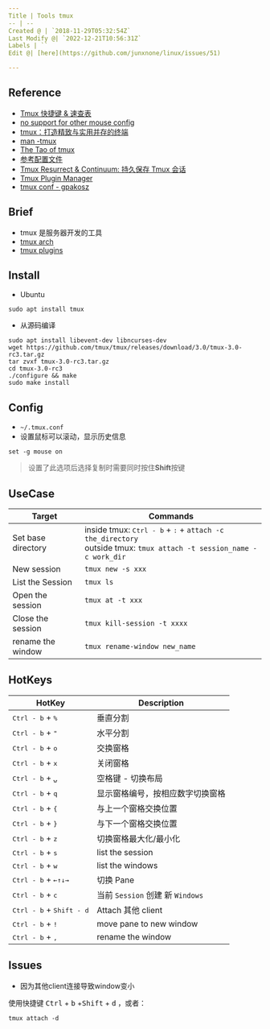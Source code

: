 ```yaml
---
Title | Tools tmux
-- | --
Created @ | `2018-11-29T05:32:54Z`
Last Modify @| `2022-12-21T10:56:31Z`
Labels | ``
Edit @| [here](https://github.com/junxnone/linux/issues/51)

---
```

## Reference
- [Tmux 快捷键 & 速查表](https://blog.csdn.net/xiaxuesong666/article/details/80579945) 
- [no support for other mouse config](https://superuser.com/questions/210125/scroll-shell-output-with-mouse-in-tmux)
- [tmux：打造精致与实用并存的终端](https://segmentfault.com/a/1190000008188987)
- [man -tmux](http://man.openbsd.org/OpenBSD-current/man1/tmux.1)
- [The Tao of tmux](https://leanpub.com/the-tao-of-tmux/read#leanpub-auto-creating-windows)
- [参考配置文件](https://github.com/einverne/dotfiles/blob/master/tmux/.tmux.conf)
- [Tmux Resurrect & Continuum: 持久保存 Tmux 会话](https://linuxtoy.org/archives/tmux-resurrect-and-continuum.html)
- [Tmux Plugin Manager](https://github.com/tmux-plugins/tpm)
- [tmux conf - gpakosz](https://github.com/gpakosz/.tmux)

## Brief
- tmux 是服务器开发的工具
- [tmux arch](./tmux_arch)
- [tmux plugins](./tmux_plugins)

## Install
- Ubuntu
```
sudo apt install tmux
```
- 从源码编译
```
sudo apt install libevent-dev libncurses-dev
wget https://github.com/tmux/tmux/releases/download/3.0/tmux-3.0-rc3.tar.gz
tar zvxf tmux-3.0-rc3.tar.gz
cd tmux-3.0-rc3
./configure && make
sudo make install
```

## Config
- `~/.tmux.conf`
- 设置鼠标可以滚动，显示历史信息
```
set -g mouse on 
```
> 设置了此选项后选择复制时需要同时按住**Shift**按键


## UseCase

Target | Commands
-- | --
Set base directory | inside tmux: <kbd>Ctrl - b</kbd>  + <kbd>:</kbd> + `attach -c the_directory` <br>outside tmux: `tmux attach -t session_name -c work_dir`
New session | `tmux new -s xxx`
List the Session  |  `tmux ls`
Open the session | `tmux at -t xxx`
Close the session | `tmux kill-session -t xxxx`
rename the window | `tmux rename-window new_name`

## HotKeys

HotKey | Description
-- | --
<kbd>Ctrl - b</kbd>  + <kbd>%</kbd> | 垂直分割
<kbd>Ctrl - b</kbd>  + <kbd>"</kbd> | 水平分割
<kbd>Ctrl - b</kbd>  + <kbd>o</kbd> | 交换窗格
<kbd>Ctrl - b</kbd>  + <kbd>x</kbd> | 关闭窗格
<kbd>Ctrl - b</kbd>  + <kbd>⍽</kbd> | 空格键 - 切换布局
<kbd>Ctrl - b</kbd>  + <kbd>q</kbd> | 显示窗格编号，按相应数字切换窗格
<kbd>Ctrl - b</kbd>  + <kbd>{</kbd> | 与上一个窗格交换位置
<kbd>Ctrl - b</kbd>  + <kbd>}</kbd> | 与下一个窗格交换位置
<kbd>Ctrl - b</kbd>  + <kbd>z</kbd> | 切换窗格最大化/最小化
<kbd>Ctrl - b</kbd>  + <kbd>s</kbd> | list the session
<kbd>Ctrl - b</kbd>  + <kbd>w</kbd> | list the windows
<kbd>Ctrl - b</kbd>  + <kbd>←↑↓→</kbd> | 切换 Pane
<kbd>Ctrl - b</kbd>  + <kbd>c</kbd> |  当前 `Session` 创建 新 `Windows` 
<kbd>Ctrl - b</kbd>  + <kbd>Shift - d</kbd>   | Attach 其他 client
<kbd>Ctrl - b</kbd>  + <kbd>!</kbd> | move pane to new window
<kbd>Ctrl - b</kbd>  + <kbd>,</kbd> | rename the  window

## Issues
- 因为其他client连接导致window变小

使用快捷键  <kbd>Ctrl</kbd> + <kbd>b</kbd> +<kbd>Shift</kbd> + <kbd>d</kbd> ，或者：
```
tmux attach -d
```
